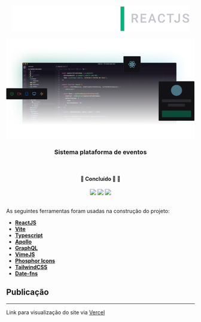 <div align="center">
  <img src="https://github.com/Luciano-Ferreira/event-platform/blob/main/src/assets/Logo.svg" alt="Ignite | ReactJS">
</div>


![mockup](src/assets/code-mockup.png)
<h3 align="center">
    Sistema plataforma de eventos
</h3>
</br>
<h4 align="center">
	🚧   Concluído 🚀 🚧
</h4>

<div align="center">
  <img src="https://img.shields.io/github/license/ogabrielrodrigues/ignitelab"/>
  <img src="https://img.shields.io/github/issues/ogabrielrodrigues/ignitelab">
  <img src="https://img.shields.io/github/package-json/dependency-version/ogabrielrodrigues/ignitelab/react">
</div>

<br>

As seguintes ferramentas foram usadas na construção do projeto:

- **[ReactJS](https://pt-br.reactjs.org/)**
- **[Vite](https://vitejs.dev/)**
- **[Typescript](https://www.typescriptlang.org/)**
- **[Apollo](https://www.apollographql.com/)**
- **[GraphQL](https://graphql.org/)**
- **[VimeJS](https://vimejs.com/)**
- **[Phosphor Icons](https://phosphoricons.com/)**
- **[TailwindCSS](https://tailwindcss.com/)**
- **[Date-fns](https://date-fns.org/)**

## Publicação
---
Link para visualização do site via [Vercel](https://guilhermerisu-ignite.vercel.app) 

